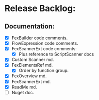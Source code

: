 # Release Backlog:

## Documentation:

- [x] FexBuilder code comments.
- [x] FlowExpression code comments.
- [x] FexScannerExt code comments:
  - [x] Plus reference to ScriptScanner docs
- [x] Custom Scanner md.
- [x] FexElementsRef md.
  - [x] Order by function group.
- [x] FexOverview md.
- [x] FexScannerExt md.
- [x] ReadMe md.
- [ ] Nuget doc.